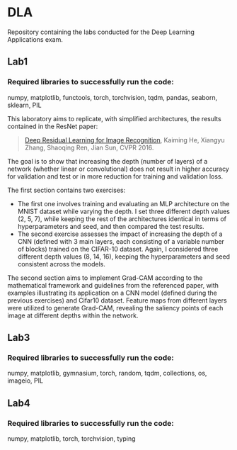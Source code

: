 # DLA
Repository containing the labs conducted for the Deep Learning Applications exam.
## Lab1
### Required libraries to successfully run the code:
numpy, matplotlib, functools, torch, torchvision, tqdm, pandas, seaborn, sklearn, PIL


This laboratory aims to replicate, with simplified architectures, the results contained in the ResNet paper:

> [Deep Residual Learning for Image Recognition](https://arxiv.org/abs/1512.03385), Kaiming He, Xiangyu Zhang, Shaoqing Ren, Jian Sun, CVPR 2016.

The goal is to show that increasing the depth (number of layers) of a network (whether linear or convolutional) does not result in higher accuracy for validation and test or in more reduction for training and validation loss.

The first section contains two exercises: 
* The first one involves training and evaluating an MLP architecture on the MNIST dataset while varying the depth.
  I set three different depth values (2, 5, 7), while keeping the rest of the architectures identical in terms of hyperparameters and seed, and then compared the test results. 
* The second exercise assesses the impact of increasing the depth of a CNN (defined with 3 main layers, each consisting of a variable number of blocks) trained on the CIFAR-10 dataset.
  Again, I considered three different depth values (8, 14, 16), keeping the hyperparameters and seed consistent across the models.

The second section aims to implement Grad-CAM according to the mathematical framework and guidelines from the referenced paper, with examples illustrating its application on a CNN model (defined during the previous exercises) and Cifar10 dataset. Feature maps from different layers were utilized to generate Grad-CAM, revealing the saliency points of each image at different depths within the network.

## Lab3
### Required libraries to successfully run the code:
numpy, matplotlib, gymnasium, torch, random, tqdm, collections, os, imageio, PIL

## Lab4
### Required libraries to successfully run the code:
numpy, matplotlib, torch, torchvision, typing

